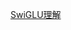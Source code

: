 [SwiGLU理解](https://medium.com/@s_boudefel/exploring-swiglu-the-activation-function-powering-modern-llms-9697f88221e7)